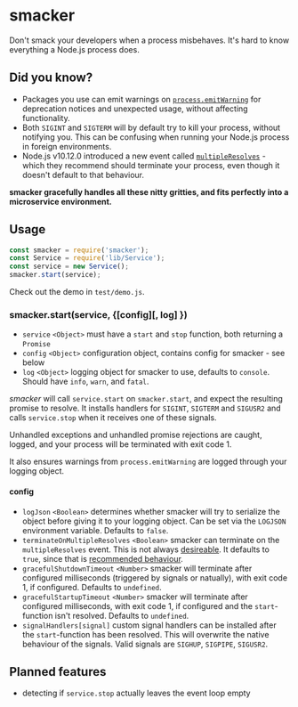 smacker
=======

Don't smack your developers when a process misbehaves. It's hard to know everything a Node.js process does.

## Did you know?
- Packages you use can emit warnings on [`process.emitWarning`](https://nodejs.org/api/process.html#process_process_emitwarning_warning_type_code_ctor) for deprecation notices and unexpected usage, without affecting functionality.
- Both `SIGINT` and `SIGTERM` will by default try to kill your process, without notifying you. This can be confusing when running your Node.js process in foreign environments.
- Node.js v10.12.0 introduced a new event called [`multipleResolves`](https://nodejs.org/api/process.html#process_event_multipleresolves) - which they recommend should terminate your process, even though it doesn't default to that behaviour.

**smacker gracefully handles all these nitty gritties, and fits perfectly into a microservice environment.**


## Usage

``` javascript
const smacker = require('smacker');
const Service = require('lib/Service');
const service = new Service();
smacker.start(service);
```

Check out the demo in `test/demo.js`.

### smacker.start(service, {[config][, log] })

- `service` `<Object>` must have a `start` and `stop` function, both returning a `Promise`
- `config` `<Object>` configuration object, contains config for smacker - see below
- `log` `<Object>` logging object for smacker to use, defaults to `console`. Should have `info`, `warn`, and `fatal`.

*smacker* will call `service.start` on `smacker.start`, and expect the resulting promise to resolve. It installs handlers for `SIGINT`, `SIGTERM` and `SIGUSR2` and calls `service.stop` when it receives one of these signals.

Unhandled exceptions and unhandled promise rejections are caught, logged, and your process will be terminated with exit code 1.

It also ensures warnings from `process.emitWarning` are logged through your logging object.

#### config

- `logJson` `<Boolean>` determines whether smacker will try to serialize the object before giving it to your logging object. Can be set via the `LOGJSON` environment variable. Defaults to `false`.
- `terminateOnMultipleResolves` `<Boolean>` smacker can terminate on the `multipleResolves` event. This is not always [desireable](https://github.com/nodejs/node/issues/24321). It defaults to `true`, since that is [recommended behaviour](https://nodejs.org/api/process.html#process_event_multipleresolves).
- `gracefulShutdownTimeout` `<Number>` smacker will terminate after configured milliseconds (triggered by signals or natually), with exit code 1, if configured. Defaults to `undefined`.
- `gracefulStartupTimeout` `<Number>` smacker will terminate after configured milliseconds, with exit code 1, if configured and the `start`-function isn't resolved. Defaults to `undefined`.
- `signalHandlers[signal]` custom signal handlers can be installed after the `start`-function has been resolved. This will overwrite the native behaviour of the signals. Valid signals are `SIGHUP`, `SIGPIPE`, `SIGUSR2`.

## Planned features
- detecting if `service.stop` actually leaves the event loop empty
